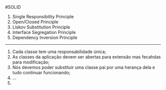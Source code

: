 #SOLID

1. Single Responsibility Principle
2. Open/Closed Principle
3. Liskov Substitution Principle
4. Interface Segregation Principle
5. Dependency Inversion Principle

---------

1. Cada classe tem uma responsabilidade única;
2. As classes da aplicação devem ser abertas para extensão mas fecahdas para modificação;
3. Nós devemos poder substituir uma classe pai por uma herança dela e tudo continuar funcionando;
4. ...   
5. 